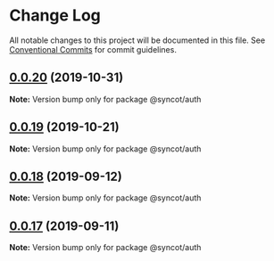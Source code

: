 # Change Log

All notable changes to this project will be documented in this file.
See [Conventional Commits](https://conventionalcommits.org) for commit guidelines.

## [0.0.20](https://github.com/SyncOT/SyncOT/compare/@syncot/auth@0.0.19...@syncot/auth@0.0.20) (2019-10-31)

**Note:** Version bump only for package @syncot/auth





## [0.0.19](https://github.com/SyncOT/SyncOT/compare/@syncot/auth@0.0.18...@syncot/auth@0.0.19) (2019-10-21)

**Note:** Version bump only for package @syncot/auth





## [0.0.18](https://github.com/SyncOT/SyncOT/compare/@syncot/auth@0.0.17...@syncot/auth@0.0.18) (2019-09-12)

**Note:** Version bump only for package @syncot/auth





## [0.0.17](https://github.com/SyncOT/SyncOT/compare/@syncot/auth@0.0.16...@syncot/auth@0.0.17) (2019-09-11)

**Note:** Version bump only for package @syncot/auth
